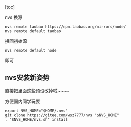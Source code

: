 [toc]

nvs 换源

```
nvs remote taobao https://npm.taobao.org/mirrors/node/
nvs remote default taobao
```

换回初始源

```
nvs remote default node
```
即可

## nvs安装新姿势

直接把里面这些预设改掉啦~~~~

方便国内同学玩耍

```
export NVS_HOME="$HOME/.nvs"
git clone https://gitee.com/wsz7777/nvs "$NVS_HOME"
. "$NVS_HOME/nvs.sh" install
```
